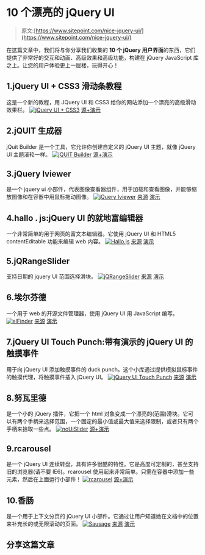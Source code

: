 # 10 个漂亮的 jQuery UI

> 原文:[https://www.sitepoint.com/nice-jquery-ui/](https://www.sitepoint.com/nice-jquery-ui/)

在这篇文章中，我们将与你分享我们收集的 **10 个 jQuery 用户界面**的东西，它们提供了非常好的交互和动画、高级效果和高级功能，构建在 jQuery JavaScript 库之上。让您的用户体验更上一层楼，玩得开心！

## 1.jQuery UI + CSS3 滑动条教程

这是一个新的教程，用 JQuery UI 和 CSS3 给你的网站添加一个漂亮的高级滑动效果栏。
[![jQuery UI + CSS3](../Images/ef878cc57636a86cd9d2d09d5eb92784.png)](http://www.smartuts.info/2012/08/jquery-ui-css3-slide-bar-tutorial.html) 
[源+演示](http://www.smartuts.info/2012/08/jquery-ui-css3-slide-bar-tutorial.html)

## 2.jQUIT 生成器

jQuit Builder 是一个工具，它允许你创建自定义的 jQuery UI 主题，就像 jQuery UI 主题滚轮一样。
[![jQUIT Builder](../Images/c8c8509b49187b9360228cbdffd0b4ca.png)](http://jquit.com/builder/) 
[源+演示](http://jquit.com/builder/)

## 3.jQuery Iviewer

是一个 jquery ui 小部件，代表图像查看器组件，用于加载和查看图像，并能够缩放图像和在容器中用鼠标拖动图像。
[![jQuery Iviewer](../Images/3548e51cac7f45807540d24b5f0e4a58.png)](https://github.com/can3p/iviewer) 
[来源](https://github.com/can3p/iviewer) [演示](http://test.dpetroff.ru/jquery.iviewer/test/)

## 4.hallo . js:jQuery UI 的就地富编辑器

一个非常简单的用于网页的富文本编辑器。它使用 jQuery UI 和 HTML5 contentEditable 功能来编辑 web 内容。
[![Hallo.js](../Images/c200907b432ef4a22ba7e39dbc7b7586.png)](https://github.com/bergie/hallo) 
[来源](https://github.com/bergie/hallo) [演示](http://hallojs.org/demo/markdown/)

## 5.jQRangeSlider

支持日期的 jquery UI 范围选择滑块。
[![jQRangeSlider](../Images/edf8bec7355711376c201e797faa0eb1.png)](http://ghusse.github.com/jQRangeSlider/) 
[来源](http://ghusse.github.com/jQRangeSlider/) [演示](http://ghusse.github.com/jQRangeSlider/stable/demo/)

## 6.埃尔芬德

一个用于 web 的开源文件管理器，使用 jQuery UI 用 JavaScript 编写。
[![elFinder](../Images/f543bd17e118db870cc3dae566103381.png)](https://github.com/Studio-42/elFinder) 
[来源](https://github.com/Studio-42/elFinder) [演示](http://elfinder.org/)

## 7.jQuery UI Touch Punch:带有演示的 jQuery UI 的触摸事件

用于向 jQuery UI 添加触摸事件的 duck punch。这个小库通过提供模拟鼠标事件的触摸代理，将触摸事件插入 jQuery UI。
[![jQuery UI Touch Punch](../Images/8ea69214ba4e0d36f3ec3812ce1485cb.png)](https://github.com/furf/jquery-ui-touch-punch) 
[来源](https://github.com/furf/jquery-ui-touch-punch) [演示](http://touchpunch.furf.com/)

## 8.努瓦里德

是一个小的 jQuery 插件，它把一个 html 对象变成一个漂亮的(范围)滑块。它可以有两个手柄来选择范围，一个固定的最小值或最大值来选择限制，或者只有两个手柄来拾取一些点。
[![noUiSlider](../Images/23b322b3c889bc003f597b5d37d7eea8.png)](http://refreshless.com/nouislider/) 
[源+演示](http://refreshless.com/nouislider/)

## 9.rcarousel

是一个 jQuery UI 连续转盘，具有许多很酷的特性。它是高度可定制的，甚至支持旧的浏览器(请不要 IE6)。rcarousel 使用起来非常简单。只需在容器中添加一些元素，然后在上面运行小部件！
[![rcarousel](../Images/a0410dc2253c0512280bcc91e3c7bc54.png)](http://ryrych.github.com/rcarousel/) 
[源+演示](http://ryrych.github.com/rcarousel/)

## 10.香肠

是一个用于上下文分页的 jQuery UI 小部件。它通过让用户知道她在文档中的位置来补充长的或无限滚动的页面。
[![Sausage](../Images/f7317016a2f7b430cf2256572361cab9.png)](http://christophercliff.github.com/sausage/) 
[来源](http://christophercliff.github.com/sausage/) [演示](http://christophercliff.github.com/sausage/examples/basic.html)

## 分享这篇文章